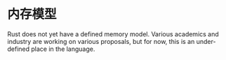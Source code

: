 # 内存模型

Rust does not yet have a defined memory model. Various academics and industry
are working on various proposals, but for now, this is an under-defined place
in the language.
